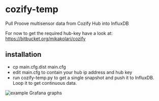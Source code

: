 # cozify-temp
Pull Proove multisensor data from Cozify Hub into InfluxDB

For now to get the required hub-key have a look at: https://bitbucket.org/mikakolari/cozify

## installation
- cp main.cfg.dist main.cfg
- edit main.cfg to contain your hub ip address and hub key
- run cozify-temp.py to get a single snapshot and push it to InfluxDB. Loop it to get continuous data.

![example Grafana graphs][graphs]

[graphs]: https://i.imgur.com/TwrfXES.png "example Grafana graphs"
